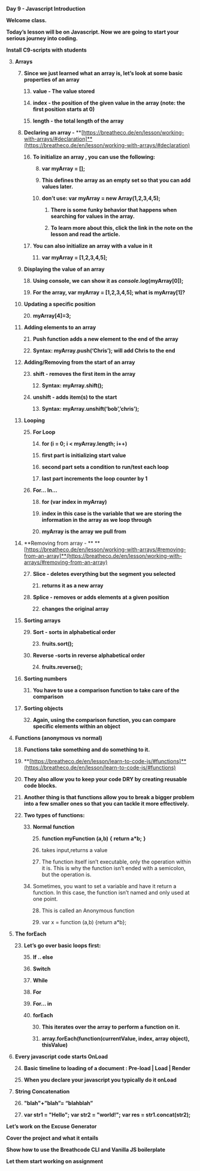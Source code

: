 **Day 9 - Javascript Introduction**

**Welcome class.**

**Today’s lesson will be on Javascript. Now we are going to start your serious journey into coding.**

**Install C9-scripts with students**


3. **Arrays**

    7. **Since we just learned what an array is, let’s look at some basic properties of an array**

        13. **value - The value stored**

        14. **index - the position of the given value in the array (note: the first position starts at 0)**

        15. **length - the total length of the array**

    8. **Declaring an array -** **[https://breatheco.de/en/lesson/working-with-arrays/#declaration]**(https://breatheco.de/en/lesson/working-with-arrays/#declaration)

        16. **To initialize an array , you can use the following:**

            8. **var myArray = [];**

            9. **This defines the array as an empty set so that you can add values later.**

            10. **don’t use:    var myArray = new Array(1,2,3,4,5);**

                1. **There is some funky behavior that happens when searching for values in the array.**

                2. **To learn more about this, click the link in the note on the lesson and read the article.**

        17. **You can also initialize an array with a value in it**

            11. **var myArray = [1,2,3,4,5];**

    9. **Displaying the value of an array**

        18. **Using console, we can show it as ***console***.****log****(****myArray****[****0****]);**

        19. **For the array, var myArray = [1,2,3,4,5];  what is myArray[1]?**

    10. **Updating a specific position**

        20. **myArray[4]=3;**

    11. **Adding elements to an array**

        21. **Push function adds a new element to the end of the array**

        22. **Syntax:   myArray.push(‘Chris’);   will add Chris to the end**

    12. **Adding/Removing from the start of an array**

        23. **shift - removes the first item in the array**

            12. **Syntax:    myArray.shift();**

        24. **unshift - adds item(s) to the start**

            13. **Syntax:   myArray.unshift(‘bob’,’chris’);**

    13. **Looping**

        25. **For Loop**

            14. **for (i = 0; i < myArray.length; i++)**

            15. **first part is initializing start value**

            16. **second part sets a condition to run/test each loop**

            17. **last part increments the loop counter by 1**

        26. **For… In…**

            18. **for (var index in myArray)**

            19. **index in this case is the variable that we are storing the information in the array as we loop through**

            20. **myArray is the array we pull from**

    14. **Removing from array - ** **[https://breatheco.de/en/lesson/working-with-arrays/#removing-from-an-array]**(https://breatheco.de/en/lesson/working-with-arrays/#removing-from-an-array)

        27. **Slice - deletes everything but the segment you selected**

            21. **returns it as a new array**

        28. **Splice - removes or adds elements at a given position**

            22. **changes the original array**

    15. **Sorting arrays**

        29. **Sort - sorts in alphabetical order**

            23. **fruits.sort();**

        30. **Reverse -sorts in reverse alphabetical order**

            24. **fruits.reverse();**

    16. **Sorting numbers**

        31. **You have to use a comparison function to take care of the comparison**

    17. **Sorting objects**

        32. **Again, using the comparison function, you can compare specific elements within an object**

4. **Functions (anonymous vs normal)**

    18. **Functions take something and do something to it.**

    19. **[https://breatheco.de/en/lesson/learn-to-code-js/#functions]**(https://breatheco.de/en/lesson/learn-to-code-js/#functions)

    20. **They also allow you to keep your code DRY by creating reusable code blocks.**

    21. **Another thing is that functions allow you to break a bigger problem into a few smaller ones so that you can tackle it more effectively.**

    22. **Two types of functions:**

        33. **Normal function**

            25. **function myFunction** **(a,b)** **{**
	**return a\*b;**
**}**

            26.  takes input,returns a value 

            27. The function itself isn’t executable, only the operation within it is. This is why the function isn’t ended with a semicolon, but the operation is.

        34. Sometimes, you want to set a variable and have it return a function. In this case, the function isn’t named and only used at one point.

            28. This is called an Anonymous function

            29. var x = function (a,b) {return a*b};

5. **The forEach**

    23. **Let’s go over basic loops first:**

        35. **If .. else**

        36. **Switch**

        37. **While**

        38. **For**

        39. **For… in**

        40. **forEach**

            30. **This iterates over the array to perform a function on it.**

            31. **array.forEach(function(currentValue, index, array object), thisValue)**

6. **Every javascript code starts OnLoad**

    24. **Basic timeline to loading of a document :     Pre-load | Load | Render**

    25. **When you declare your javascript you typically do it onLoad**

7. **String Concatenation**

    26. **"blah"+”blah”= “blahblah”**

    27. **var str1 = "Hello";**
**var str2 = "world!";**
**var res = str1.concat(str2);**

**Let’s work on the Excuse Generator**

**Cover the project and what it entails**

**Show how to use the Breathcode CLI and Vanilla JS boilerplate**

**Let them start working on assignment**
